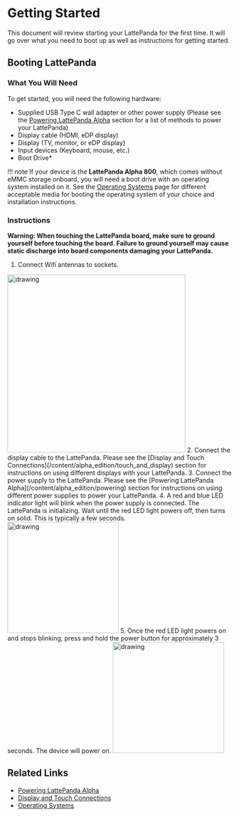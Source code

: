 # Getting Started

This document will review starting your LattePanda for the first time. It will go over what you need to boot up as well as instructions for getting started.

## Booting LattePanda

### What You Will Need
To get started, you will need the following hardware:
* Supplied USB Type C wall adapter or other power supply (Please see the [Powering LattePanda Alpha][1] section for a list of methods to power your LattePanda)
* Display cable (HDMI, eDP display)
* Display (TV, monitor, or eDP display)
* Input devices (Keyboard, mouse, etc.)
* Boot Drive*

[1]: http://docs.lattepanda.com/content/alpha_edition/powering

!!! note
    If your device is the **LattePanda Alpha 800**, which comes without eMMC storage onboard, you will need a boot drive with an operating system installed on it. See the [Operating Systems](/content/alpha_edition/os) page for different acceptable media for booting the operating system of your choice and installation instructions.

### Instructions

**Warning: When touching the LattePanda board, make sure to ground yourself before touching the board. Failure to ground yourself may cause static discharge into board components damaging your LattePanda.**

1. Connect Wifi antennas to sockets.
  <img src="https://github.com/chrislattepanda/Docs/blob/master/assets/images/Connect_Wifi_Antenna_Alpha.gif" alt="drawing" width="400"/>
2. Connect the display cable to the LattePanda. Please see the [Display and Touch Connections](/content/alpha_edition/touch_and_display) section for instructions on using different displays with your LattePanda.
3. Connect the power supply to the LattePanda. Please see the [Powering LattePanda Alpha](/content/alpha_edition/powering) section for instructions on using different power supplies to power your LattePanda.
4. A red and blue LED indicator light will blink when the power supply is connected. The LattePanda is initializing. Wait until the red LED light powers off, then turns on solid. This is typically a few seconds.
  <img src="https://github.com/chrislattepanda/Docs/tree/master/assets/images/Power_On_LED_Alpha.gif" alt="drawing" width="250"/>
5. Once the red LED light powers on and stops blinking, press and hold the power button for approximately 3 seconds. The device will power on.
  <img src="https://github.com/chrislattepanda/Docs/tree/master/assets/images/Power_On_Press_Button_Alpha.gif" alt="drawing" width="250"/>

## Related Links
* [Powering LattePanda Alpha](/content/alpha_edition/powering)
* [Display and Touch Connections](/content/alpha_edition/touch_and_display)
* [Operating Systems](/content/alpha_edition/os)
